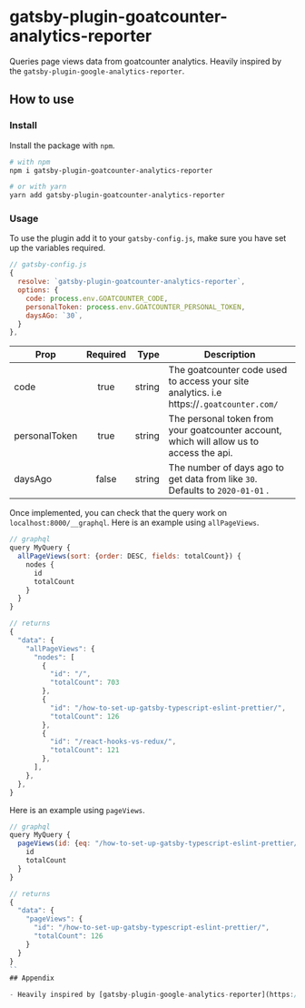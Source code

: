# gatsby-plugin-goatcounter-analytics-reporter

Queries page views data from goatcounter analytics. Heavily inspired by the `gatsby-plugin-google-analytics-reporter`.

## How to use

### Install 

Install the package with `npm`.

```bash
# with npm
npm i gatsby-plugin-goatcounter-analytics-reporter

# or with yarn
yarn add gatsby-plugin-goatcounter-analytics-reporter
```

### Usage

To use the plugin add it to your `gatsby-config.js`, make sure you have set up the variables required.


```js
// gatsby-config.js
{
  resolve: `gatsby-plugin-goatcounter-analytics-reporter`,
  options: {
    code: process.env.GOATCOUNTER_CODE,
    personalToken: process.env.GOATCOUNTER_PERSONAL_TOKEN,
    daysAGo: `30`,
  }
},
```

| Prop          | Required |   Type | Description                                                                                  |
| ------------- | :------: | -----: | -------------------------------------------------------------------------------------------- |
| code          |   true   | string | The goatcounter code used to access your site analytics. i.e https://<code>.goatcounter.com/ |
| personalToken |   true   | string | The personal token from your goatcounter account, which will allow us to access the api.     |
| daysAgo       |  false   | string | The number of days ago to get data from like `30`. Defaults to `2020-01-01` .                |

Once implemented, you can check that the query work on `localhost:8000/__graphql`. Here is an example using `allPageViews`.

```js
// graphql
query MyQuery {
  allPageViews(sort: {order: DESC, fields: totalCount}) {
    nodes {
      id
      totalCount
    }
  }
}

// returns
{
  "data": {
    "allPageViews": {
      "nodes": [
        {
          "id": "/",
          "totalCount": 703
        },
        {
          "id": "/how-to-set-up-gatsby-typescript-eslint-prettier/",
          "totalCount": 126
        },
        {
          "id": "/react-hooks-vs-redux/",
          "totalCount": 121
        },
      ],
    },
  },
}
```

Here is an example using `pageViews`.

```js
// graphql
query MyQuery {
  pageViews(id: {eq: "/how-to-set-up-gatsby-typescript-eslint-prettier/"}) {
    id
    totalCount
  }
}

// returns 
{
  "data": {
    "pageViews": {
      "id": "/how-to-set-up-gatsby-typescript-eslint-prettier/",
      "totalCount": 126
    }
  }
}
``
## Appendix

- Heavily inspired by [gatsby-plugin-google-analytics-reporter](https://github.com/Kornil/gatsby-plugin-google-analytics-reporter)
